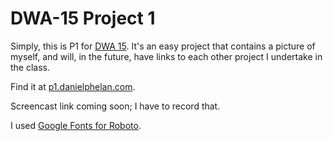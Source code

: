 # DWA-15 Project 1

Simply, this is P1 for [DWA 15](http://dwa15.com/Projects/P1). It's an easy project that contains a picture of myself, and will, in the future, have links to each other project I undertake in the class.

Find it at [p1.danielphelan.com](p1.danielphelan.com).

Screencast link coming soon; I have to record that.

I used [Google Fonts for Roboto](https://fonts.googleapis.com/css?family=Roboto:700,300italic,300,700italic).
